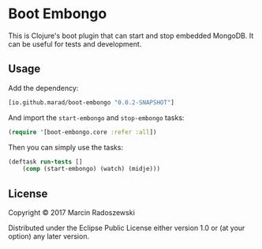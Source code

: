 # Boot Embongo

This is Clojure's boot plugin that can start and stop embedded MongoDB.
It can be useful for tests and development.

## Usage

Add the dependency:

```clojure
[io.github.marad/boot-embongo "0.0.2-SNAPSHOT"]
```

And import the `start-embongo` and `stop-embongo` tasks:

```clojure
(require '[boot-embongo.core :refer :all])
```

Then you can simply use the tasks:

```clojure
(deftask run-tests []
    (comp (start-embongo) (watch) (midje)))
```

## License

Copyright © 2017 Marcin Radoszewski

Distributed under the Eclipse Public License either version 1.0 or (at
your option) any later version.
